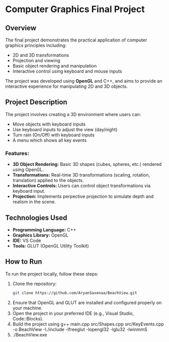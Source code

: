 # Computer Graphics Final Project

## Overview

The final project demonstrates the practical application of computer graphics principles including:

- 2D and 3D transformations
- Projection and viewing
- Basic object rendering and manipulation
- Interactive control using keyboard and mouse inputs

The project was developed using **OpenGL** and C++, and aims to provide an interactive experience for manipulating 2D and 3D objects.

## Project Description

The project involves creating a 3D environment where users can:

- Move objects with keyboard inputs
- Use keyboard inputs to adjust the view (day/night)
- Turn rain (On/Off) with keyboard inputs
- A menu which shows all key events

### Features:
- **3D Object Rendering:** Basic 3D shapes (cubes, spheres, etc.) rendered using OpenGL.
- **Transformations:** Real-time 3D transformations (scaling, rotation, translation) applied to the objects.
- **Interactive Controls:** Users can control object transformations via keyboard input.
- **Projection:** Implements perpective projection to simulate depth and realism in the scene.

## Technologies Used

- **Programming Language:** C++
- **Graphics Library:** OpenGL
- **IDE:** VS Code
- **Tools:** GLUT (OpenGL Utility Toolkit)

## How to Run

To run the project locally, follow these steps:

1. Clone the repository:
   ```bash
   git clone https://github.com/AryanSaxenaa/BeachView.git
2. Ensure that OpenGL and GLUT are installed and configured properly on your machine.
3. Open the project in your preferred IDE (e.g., Visual Studio, Code::Blocks).
4. Build the project using g++ main.cpp src/Shapes.cpp src/KeyEvents.cpp -o BeachView -I./include -lfreeglut -lopengl32 -lglu32 -lwinmmS
5. ./BeachView.exe
